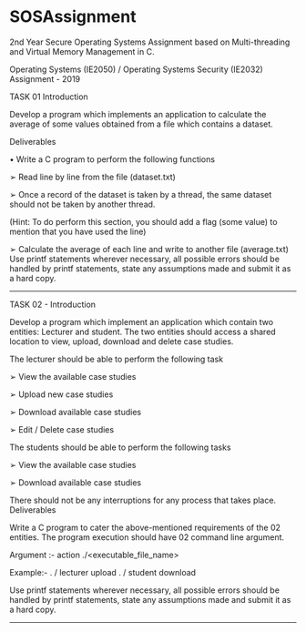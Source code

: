# SOSAssignment
2nd Year Secure Operating Systems Assignment based on Multi-threading and Virtual Memory Management in C. 

Operating Systems (IE2050) / Operating Systems Security (IE2032) Assignment - 2019

TASK 01
Introduction

Develop a program which implements an application to calculate the average of some values obtained
from a file which contains a dataset.

Deliverables

• Write a C program to perform the following functions

➢ Read line by line from the file (dataset.txt)

➢ Once a record of the dataset is taken by a thread, the same dataset should not be taken
by another thread.

(Hint: To do perform this section, you should add a flag (some value) to mention that
you have used the line)

➢ Calculate the average of each line and write to another file (average.txt)
Use printf statements wherever necessary, all possible errors should be handled by printf statements,
state any assumptions made and submit it as a hard copy.
_______________________________________________________________

TASK 02 - Introduction

Develop a program which implement an application which contain two entities: Lecturer and student.
The two entities should access a shared location to view, upload, download and delete case studies.

The lecturer should be able to perform the following task

➢ View the available case studies

➢ Upload new case studies

➢ Download available case studies

➢ Edit / Delete case studies

The students should be able to perform the following tasks

➢ View the available case studies

➢ Download available case studies

There should not be any interruptions for any process that takes place.
Deliverables

Write a C program to cater the above-mentioned requirements of the 02 entities.
The program execution should have 02 command line argument.

Argument :- action
./<executable_file_name> <Argument>
  
Example:- . / lecturer upload
. / student download

Use printf statements wherever necessary, all possible errors should be handled by printf statements,
state any assumptions made and submit it as a hard copy.
__________________________________________________________
